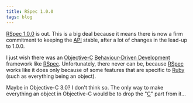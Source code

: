 ```yaml
---
title: RSpec 1.0.0
tags: blog
---
```


[RSpec 1.0.0](http://typechecked.net/wiki/RSpec%201.0.0) is out. This is a big deal because it means there is now a firm commitment to keeping the [API](http://typechecked.net/wiki/API) stable, after a lot of changes in the lead-up to 1.0.0.

I just wish there was an [Objective-C](http://typechecked.net/wiki/Objective-C) [Behaviour-Driven Development](http://typechecked.net/wiki/Behaviour-Driven%20Development) framework like [RSpec](http://typechecked.net/wiki/RSpec). Unfortunately, there never can be, because [RSpec](http://typechecked.net/wiki/RSpec) works like it does only because of some features that are specific to [Ruby](http://typechecked.net/wiki/Ruby) (such as everything being an object).

Maybe in Objective-C 3.0? I don't think so. The only way to make everything an object in Objective-C would be to drop the "[C](http://typechecked.net/wiki/C)" part from it...
